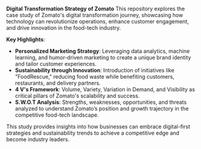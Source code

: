 **Digital Transformation Strategy of Zomato**
This repository explores the case study of Zomato's digital transformation journey, showcasing how technology can revolutionize operations, enhance customer engagement, and drive innovation in the food-tech industry.

**Key Highlights**:
- **Personalized Marketing Strategy**: Leveraging data analytics, machine learning, and humor-driven marketing to create a unique brand identity and tailor customer experiences.
- **Sustainability through Innovation**: Introduction of initiatives like "FoodRescue," reducing food waste while benefiting customers, restaurants, and delivery partners.
- **4 V's Framework**: Volume, Variety, Variation in Demand, and Visibility as critical pillars of Zomato's scalability and success.
- **S.W.O.T Analysis**: Strengths, weaknesses, opportunities, and threats analyzed to understand Zomato’s position and growth trajectory in the competitive food-tech landscape.

This study provides insights into how businesses can embrace digital-first strategies and sustainability trends to achieve a competitive edge and become industry leaders.
